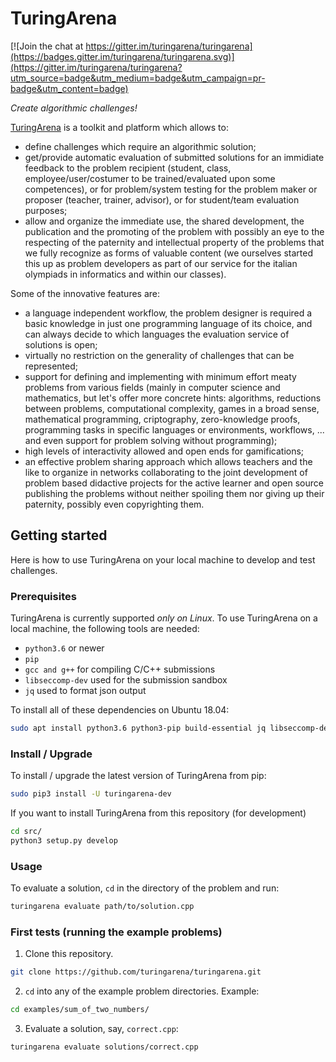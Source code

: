# TuringArena

[![Join the chat at https://gitter.im/turingarena/turingarena](https://badges.gitter.im/turingarena/turingarena.svg)](https://gitter.im/turingarena/turingarena?utm_source=badge&utm_medium=badge&utm_campaign=pr-badge&utm_content=badge)

*Create algorithmic challenges!*

[TuringArena](http://turingarena.org "TuringArena") is a toolkit and platform which allows to:

* define challenges which require an algorithmic solution;
* get/provide automatic evaluation of submitted solutions for an immidiate feedback to the problem recipient (student, class, employee/user/costumer to be trained/evaluated upon some competences), or for problem/system testing for the problem maker or proposer (teacher, trainer, advisor), or for student/team evaluation purposes;
* allow and organize the immediate use, the shared development, the publication and the promoting of the problem with possibly an eye to the respecting of the paternity and intellectual property of the problems that we fully recognize as forms of valuable content (we ourselves started this up as problem developers as part of our service for the italian olympiads in informatics and within our classes).

Some of the innovative features are:

* a language independent workflow, the problem designer is required a basic knowledge in just one programming language of its choice, and can always decide to which languages the evaluation service of solutions is open;
* virtually no restriction on the generality of challenges that can be represented;
* support for defining and implementing with minimum effort meaty problems from various fields (mainly in computer science and mathematics, but let's offer more concrete hints: algorithms, reductions between problems, computational complexity, games in a broad sense, mathematical programming, criptography, zero-knowledge proofs, programming tasks in specific languages or environments, workflows, ... and even support for problem solving without programming);  
* high levels of interactivity allowed and open ends for gamifications;
* an effective problem sharing approach which allows teachers and the like to organize in networks collaborating to the joint development of problem based didactive projects for the active learner and open source publishing the problems without neither spoiling them nor giving up their paternity, possibly even copyrighting them.


## Getting started

Here is how to use TuringArena on your local machine to develop and test challenges.

### Prerequisites

TuringArena is currently supported *only on Linux*.
To use TuringArena on a local machine, the following tools are needed:
- `python3.6` or newer
- `pip`
- `gcc and g++` for compiling C/C++ submissions
- `libseccomp-dev` used for the submission sandbox
- `jq` used to format json output

To install all of these dependencies on Ubuntu 18.04:
```bash
sudo apt install python3.6 python3-pip build-essential jq libseccomp-dev 
```

### Install / Upgrade

To install / upgrade the latest version of TuringArena from pip:
```bash
sudo pip3 install -U turingarena-dev
```

If you want to install TuringArena from this repository (for development)
```bash
cd src/
python3 setup.py develop
```

### Usage

To evaluate a solution, `cd` in the directory of the problem and run:
```bash
turingarena evaluate path/to/solution.cpp
```

### First tests (running the example problems)

1. Clone this repository.
```bash
git clone https://github.com/turingarena/turingarena.git
```
2. `cd` into any of the example problem directories. Example:
```bash
cd examples/sum_of_two_numbers/
```
3. Evaluate a solution, say, `correct.cpp`:
```bash
turingarena evaluate solutions/correct.cpp
```
